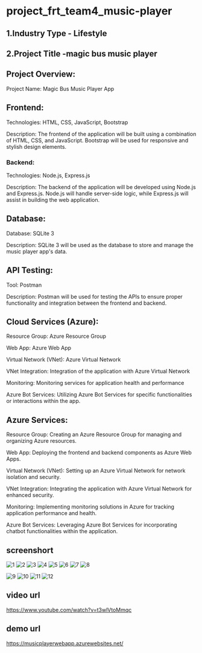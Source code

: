 # project_frt_team4_music-player
## 1.Industry Type  - Lifestyle
## 2.Project Title -magic bus music player

## Project Overview:
Project Name: Magic Bus Music Player App
## Frontend:
Technologies: HTML, CSS, JavaScript, Bootstrap

Description: The frontend of the application will be built using a combination of HTML, CSS, and JavaScript. Bootstrap will be used for responsive and stylish design elements.
### Backend:
Technologies: Node.js, Express.js

Description: The backend of the application will be developed using Node.js and Express.js. Node.js will handle server-side logic, while Express.js will assist in building the web application.
## Database:
Database: SQLite 3

Description: SQLite 3 will be used as the database to store and manage the music player app's data.
## API Testing:
Tool: Postman

Description: Postman will be used for testing the APIs to ensure proper functionality and integration between the frontend and backend.
## Cloud Services (Azure):
Resource Group: Azure Resource Group

Web App: Azure Web App

Virtual Network (VNet): Azure Virtual Network

VNet Integration: Integration of the application with Azure Virtual Network

Monitoring: Monitoring services for application health and performance

Azure Bot Services: Utilizing Azure Bot Services for specific functionalities or interactions within the app.
## Azure Services:
Resource Group: Creating an Azure Resource Group for managing and organizing Azure resources.

Web App: Deploying the frontend and backend components as Azure Web Apps.

Virtual Network (VNet): Setting up an Azure Virtual Network for network isolation and security.

VNet Integration: Integrating the application with Azure Virtual Network for enhanced security.

Monitoring: Implementing monitoring solutions in Azure for tracking application performance and health.

Azure Bot Services: Leveraging Azure Bot Services for incorporating chatbot functionalities within the application.

## screenshort 
![1](https://github.com/arjunswe45/project_frt_team4_music-player/assets/148434667/c5545e6e-6490-4320-9431-a3a1fc1313d9)
![2](https://github.com/arjunswe45/project_frt_team4_music-player/assets/148434667/b6f9481d-0bea-489b-894d-bbb89be77703)
![3](https://github.com/arjunswe45/project_frt_team4_music-player/assets/148434667/613d8f01-0bdc-48d5-bd5d-e5e49f1eedb7)
![4](https://github.com/arjunswe45/project_frt_team4_music-player/assets/148434667/df866035-dd48-4cd2-88ef-5f874ab4b57d)
![5](https://github.com/arjunswe45/project_frt_team4_music-player/assets/148434667/30b4633f-2ee5-44eb-865e-c3c1e6584f3e)
![6](https://github.com/arjunswe45/project_frt_team4_music-player/assets/148434667/87f32d9c-c593-4347-bea0-35b0b6a29122)
![7](https://github.com/arjunswe45/project_frt_team4_music-player/assets/148434667/b0b0c775-a553-4a5b-9e4a-8f4f65cfe79a)
![8](https://github.com/arjunswe45/project_frt_team4_music-player/assets/148434667/2bde4358-2a91-44c8-bff5-b0d7452441f4)

![9](https://github.com/arjunswe45/project_frt_team4_music-player/assets/148434667/46112afb-5a6b-4a94-bc51-da4741631c1d)
![10](https://github.com/arjunswe45/project_frt_team4_music-player/assets/148434667/b96ea8f4-6afc-462a-8eb9-a8e40a071f7f)
![11](https://github.com/arjunswe45/project_frt_team4_music-player/assets/148434667/f3a1c6bd-1f7d-496b-9f69-6d6b118e449d)
![12](https://github.com/arjunswe45/project_frt_team4_music-player/assets/148434667/399eb61e-36c4-4962-a255-2ccfed31aa8a)


## video url
https://www.youtube.com/watch?v=t3wlVtoMmqc

## demo url
https://musicplayerwebapp.azurewebsites.net/

